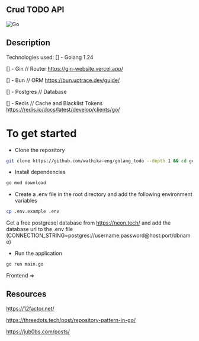 ## Crud TODO API
![Go](https://img.shields.io/badge/Go-1.24-blue)
## Description
Technologies used:
[] - Golang 1.24

[] - Gin // Router https://gin-website.vercel.app/

[] - Bun // ORM https://bun.uptrace.dev/guide/

[] - Postgres // Database

[] - Redis // Cache and Blacklist Tokens https://redis.io/docs/latest/develop/clients/go/
<!-- [] - Docker
[] - Docker Compose -->

# To get started
- Clone the repository
```bash
git clone https://github.com/wathika-eng/golang_todo --depth 1 && cd golang_todo 
```

- Install dependencies
```bash
go mod download
```
- Create a .env file in the root directory and add the following environment variables
```bash
cp .env.example .env
```
Get a free postgresql database from https://neon.tech/ and add the database url to the .env file (CONNECTION_STRING=postgres://username:password@host:port/dbname)

- Run the application
```bash
go run main.go
```

Frontend => 

## Resources
https://12factor.net/

https://threedots.tech/post/repository-pattern-in-go/

https://jub0bs.com/posts/
